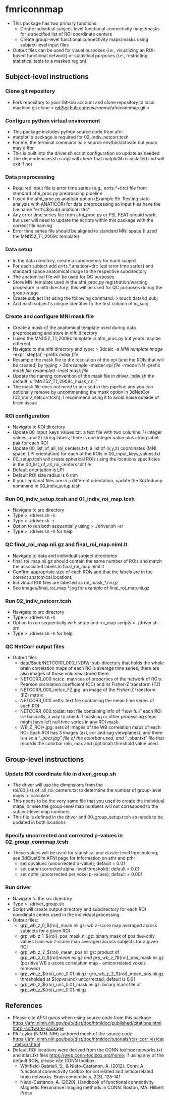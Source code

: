 # fmriconnmap
- This package has two primary functions:
    - Create individual subject-level functional connectivity maps/masks for a specified list of ROI coordinate centers
    - Create group-level functional connectivity maps/masks using subject-level input files
- Output files can be used for visual purposes (i.e., visualizing an ROI-based functional network) or statistical purposes (i.e., restricting statistical tests to a masked region)

## Subject-level instructions
### Clone git repository 
- Fork repository to your GitHub account and clone repository to local machine git clone < git@github.com:*username*/afniconnmap.git >

### Configure python virtual environment
- This package includes python source code from afni 
- matplotlib package is required for 02_indiv_netcorr.tcsh
- For me, the terminal command is: > source env/bin/activate but yours may differ
- This is built into the driver.sh script configuration so update as needed
- The dependencies.sh script will check that matplotlib is installed and will exit if not

### Data preprocessing
- Required input file is error time series (e.g., errts.*+tlrc) file from standard afni_proc.py preproccing pipeline 
- I used the afni_proc.py anaticor option (Example 9b. Resting state analysis with ANATICOR) for data preprocessing so input files have the file name "errts.${sub}.anaticor+tlrc"
- Any error time series file from afni_proc.py or FSL FEAT should work, but user will need to update the scripts within this package with the correct file naming
- Error time series file should be aligned to standard MNI space (I used the MNI152_T1_2009c template)

### Data setup
- In the data directory, create a subdirectory for each subject 
- For each subject add errts.*.anaticor+tlrc (epi error time series) and standard space anatomical image to the respective subdirectory
- The anatomical file will be used for QC purposes
- Store MNI template used in the afni_proc.py registration/warping procedure in nifti directory; this will be used for QC purposes during the group-stage
- Create subject list using the following command: > touch data/id_subj
- Add each subject's unique identifier to the first column of id_subj

### Create and configure MNI mask file
- Create a mask of the anatomical template used during data preprocessing and store in nifti directory
- I used the MNI152_T1_2009c template in afni_proc.py but yours may be different
- Navigate to the nifti directory and type: > 3dcalc -a *MNI template image* -expr 'step(a)' -prefix *mask file*
- Resample the mask file to the resolution of the epi (and the ROIs that will be created) by typing > 3dresample -master *epi file* -rmode NN -prefix *mask file resampled* -inset *mask file*
- Update the naming convention of the mask file in driver_indiv.sh the default is "MNI152_T1_2009c_mask_r.nii"
- The mask file does not need to be used in this pipeline and you can optionally remove by uncommenting the mask option in 3dNetCor (02_indiv_netcorr.tcsh); I recommend using it to avoid noise outside of brain tissue

### ROI configuration
- Navigate to ROI directory
- Update 00_input_keys_values.txt: a text file with two columns: 1) integer values, and 2) string labels; there is one integer value plus string label pair for each ROI
- Update 00_list_of_all_roi_centers.txt; a list of (x,y,z) coordinates (MNI space, LPI orientation) for each of the ROIs in 00_input_keys_values.txt
- 00_setup.tcsh will create spherical ROIs using the locations specificies in the 00_list_of_all_roi_centers.txt file
- Default orientation is LPI
- Default ROI size radius is 6 mm
- If your epi/anat files are in a different orientation, update the 3dUndump command in 00_indiv_setup.tcsh

### Run 00_indiv_setup.tcsh and 01_indiv_roi_map.tcsh
- Navigate to src directory
- Type > ./driver.sh -s 
- Type > ./driver.sh -r 
- Option to run both sequentially using > ./driver.sh -sr 
- Type > ./driver.sh -h for help

### QC final_roi_map.nii.gz and final_roi_map.niml.lt
- Navigate to data and individual subject directories
- final_roi_map.nii.gz should contain the same number of ROIs and match the associated labels in final_roi_map.niml.lt
- Confirm appropriate size of each ROIs and that the labels are in the correct anatomical locations
- Individual ROI files are labelled as roi_mask_*.nii.gz
- See images/final_roi_map.*.jpg for example of final_roi_map.nii.gz

### Run 02_indiv_netcorr.tcsh 
- Navigate to src directory
- Type > ./driver.sh -n 
- Option to run sequentially with setup and roi_map scripts > ./driver.sh -srn
- Type > ./driver.sh -h for help

### QC NetCorr output files
- Output files
    - data/$sub/NETCORR_000_INDIV/: sub-directory that holds the whole brain correlation maps of each ROI’s average time series; there are also images of those volumes stored there.
    - NETCORR_000.netcc: matrices of properties of the network of ROIs: Pearson correlation coefficient (CC) and its Fisher-Z transform (FZ)
    - NETCORR_000_netcc_FZ.jpg: an image of the Fisher-Z transform (FZ) matrix
    - NETCORR_000.netts: text file containing the mean time series of each ROI
    - NETCORR_000.roidat: text file containing info of “how full” each ROI is– basically, a way to check if masking or other processing steps might have left null time series in any ROI mask.
    - WB_Z_ROI*.jpg: sets of images of the WB correlation maps of each ROI. Each ROI has 3 images (axi, cor and sag viewplanes), and there is also a “*_pbar.jpg” file of the colorbar used, and “*_pbar.txt” file that records the colorbar min, max and (optional) threshold value used.

## Group-level instructions

### Update ROI coordinate file in diver_group.sh
- The driver will use the dimensions from the roi/00_list_of_all_roi_centers.txt to determine the number of group-level maps to calculate
- This needs to be the very same file that you used to create the individual maps, or else the group-level map numbers will not correspond to the subject-level map numbers
- This file is defined in the driver and 00_group_setup.tcsh so needs to be updated in both locations

### Specify uncorrected and corrected p-values in 02_group_connmap.tcsh
- These values will be used for statistical and cluster level thresholding; see 3dClustSim AFNI page for information on athr and pthr
    - set opvalunc (uncorrected p-value); default = 0.01
    - set oathr (corrected alpha-level threshold); default = 0.01
    - set opthr (uncorrected per voxel p-values); default = 0.001

### Run driver
- Navigate to the src directory
- Type > ./driver_group.sh
- Script will create output directory and subdirectory for each ROI coordinate center used in the individual processing
- Output files:
    - grp_wb_z_0_${roi}_mean.nii.gz: wb z-score map averaged across subjects for a given ROI
    - grp_wb_z_1_${roi}_pos_mask.nii.gz: binary mask of positive-only values from wb z-score map averaged across subjects for a given ROI
    - grp_wb_z_2_${roi}_mean_pos.nii.gz: product of grp_wb_z_0_${roi}_mean.nii.gz and grp_wb_z_1_${roi}_pos_mask.nii.gz (positive WB z-score correlation map - anticorrelated voxels removed)
    - grp_wb_z_${roi}_unc_0.01.nii.gz: grp_wb_z_2_${roi}_mean_pos.nii.gz thresholded at ${opvalunc} uncorrected; default is 0.01
    - grp_wb_z_${roi}_unc_0.01_mask.nii.gz: binary mask file of grp_wb_z_${roi}_unc_0.01.nii.gz



## References
- Please cite AFNI gurus when using source code from this package <https://afni.nimh.nih.gov/pub/dist/doc/htmldoc/published/citations.html#afni-software-package>
- PA Taylor (NIMH. NIH) authored much of the source code <https://afni.nimh.nih.gov/pub/dist/doc/htmldoc/tutorials/rois_corr_vis/cat_netcorr.html>
- Default ROI locations were derived from the CONN toolbox networks.txt and atlas.txt files <https://web.conn-toolbox.org/home>; if using any of the default ROIs, please cite CONN toolbox: 
    - Whitfield-Gabrieli, S., & Nieto-Castanon, A. (2012). Conn: A functional connectivity toolbox for correlated and anticorrelated brain networks. Brain connectivity, 2(3), 125-141
    - Nieto-Castanon, A. (2020). Handbook of functional connectivity Magnetic Resonance Imaging methods in CONN. Boston, MA: Hilbert Press

